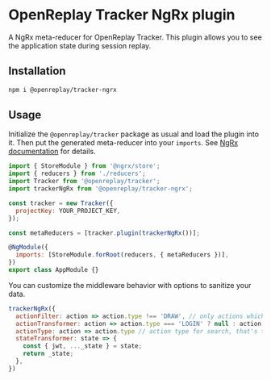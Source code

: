 # OpenReplay Tracker NgRx plugin

A NgRx meta-reducer for OpenReplay Tracker. This plugin allows you to see the application state during session replay.

## Installation

```bash
npm i @openreplay/tracker-ngrx
```

## Usage

Initialize the `@openreplay/tracker` package as usual and load the plugin into it.
Then put the generated meta-reducer into your `imports`.
See [NgRx documentation](https://ngrx.io/guide/store/metareducers) for details.

```js
import { StoreModule } from '@ngrx/store';
import { reducers } from './reducers';
import Tracker from '@openreplay/tracker';
import trackerNgRx from '@openreplay/tracker-ngrx';

const tracker = new Tracker({
  projectKey: YOUR_PROJECT_KEY,
});

const metaReducers = [tracker.plugin(trackerNgRx())];

@NgModule({
  imports: [StoreModule.forRoot(reducers, { metaReducers })],
})
export class AppModule {}
```

You can customize the middleware behavior with options to sanitize your data.

```js
trackerNgRx({
  actionFilter: action => action.type !== 'DRAW', // only actions which pass this test will be recorded
  actionTransformer: action => action.type === 'LOGIN' ? null : action,
  actionType: action => action.type // action type for search, that's the default one
  stateTransformer: state => {
    const { jwt, ..._state } = state;
    return _state;
  },
})
```
